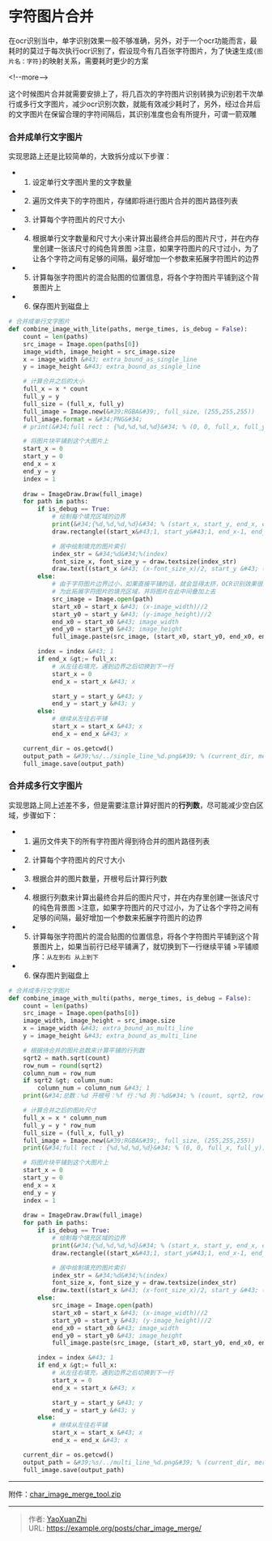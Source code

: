 # 字符图片合并


在ocr识别当中，单字识别效果一般不够准确，另外，对于一个ocr功能而言，最耗时的莫过于每次执行ocr识别了，假设现今有几百张字符图片，为了快速生成`{图片名：字符}`的映射关系，需要耗时更少的方案

&lt;!--more--&gt;

这个时候图片合并就需要安排上了，将几百次的字符图片识别转换为识别若干次单行或多行文字图片，减少ocr识别次数，就能有效减少耗时了，另外，经过合并后的文字图片在保留合理的字符间隔后，其识别准度也会有所提升，可谓一箭双雕


### 合并成单行文字图片
实现思路上还是比较简单的，大致拆分成以下步骤：
 - 1. 设定单行文字图片里的文字数量
 - 2. 遍历文件夹下的字符图片，存储即将进行图片合并的图片路径列表
 - 3. 计算每个字符图片的尺寸大小
 - 4. 根据单行文字数量和尺寸大小来计算出最终合并后的图片尺寸，并在内存里创建一张该尺寸的纯色背景图
     &gt;注意，如果字符图片的尺寸过小，为了让各个字符之间有足够的间隔，最好增加一个参数来拓展字符图片的边界
 - 5. 计算每张字符图片的混合贴图的位置信息，将各个字符图片平铺到这个背景图片上
 - 6. 保存图片到磁盘上

```python
# 合并成单行文字图片
def combine_image_with_lite(paths, merge_times, is_debug = False):
    count = len(paths)
    src_image = Image.open(paths[0])
    image_width, image_height = src_image.size 
    x = image_width &#43; extra_bound_as_single_line
    y = image_height &#43; extra_bound_as_single_line

    # 计算合并之后的大小
    full_x = x * count
    full_y = y
    full_size = (full_x, full_y)
    full_image = Image.new(&#39;RGBA&#39;, full_size, (255,255,255))
    full_image.format = &#34;PNG&#34;
    # print(&#34;full rect : {%d,%d,%d,%d}&#34; % (0, 0, full_x, full_y))

    # 将图片块平铺到这个大图片上
    start_x = 0
    start_y = 0
    end_x = x
    end_y = y
    index = 1
    
    draw = ImageDraw.Draw(full_image)
    for path in paths:
        if is_debug == True:
            # 绘制每个填充区域的边界
            print(&#34;{%d,%d,%d,%d}&#34; % (start_x, start_y, end_x, end_y))
            draw.rectangle((start_x&#43;1, start_y&#43;1, end_x-1, end_y-1), outline = get_random_color())

            # 居中绘制填充的图片索引
            index_str = &#34;%d&#34;%(index)
            font_size_x, font_size_y = draw.textsize(index_str)
            draw.text((start_x &#43; (x-font_size_x)/2, start_y &#43; (y-font_size_y)/2), index_str, fill=&#39;black&#39;)
        else:
            # 由于字符图片边界过小，如果直接平铺的话，就会显得太挤，OCR识别效果很差
            # 为此拓展字符图片的填充区域，并将图片在此中间叠加上去
            src_image = Image.open(path)
            start_x0 = start_x &#43; (x-image_width)//2
            start_y0 = start_y &#43; (y-image_height)//2
            end_x0 = start_x0 &#43; image_width
            end_y0 = start_y0 &#43; image_height
            full_image.paste(src_image, (start_x0, start_y0, end_x0, end_y0), src_image)

        index = index &#43; 1
        if end_x &gt;= full_x:
            # 从左往右填充，遇到边界之后切换到下一行
            start_x = 0
            end_x = start_x &#43; x

            start_y = start_y &#43; y
            end_y = start_y &#43; y
        else:
            # 继续从左往右平铺
            start_x = start_x &#43; x
            end_x = end_x &#43; x

    current_dir = os.getcwd()
    output_path = &#39;%s/../single_line_%d.png&#39; % (current_dir, merge_times)
    full_image.save(output_path)
```

### 合并成多行文字图片
实现思路上同上述差不多，但是需要注意计算好图片的**行列数**，尽可能减少空白区域，步骤如下：
 - 1. 遍历文件夹下的所有字符图片得到待合并的图片路径列表
 - 2. 计算每个字符图片的尺寸大小
 - 3. 根据合并的图片数量，开根号后计算行列数
 - 4. 根据行列数来计算出最终合并后的图片尺寸，并在内存里创建一张该尺寸的纯色背景图
     &gt;注意，如果字符图片的尺寸过小，为了让各个字符之间有足够的间隔，最好增加一个参数来拓展字符图片的边界
 - 5. 计算每张字符图片的混合贴图的位置信息，将各个字符图片平铺到这个背景图片上，如果当前行已经平铺满了，就切换到下一行继续平铺
     &gt;平铺顺序：`从左到右 从上到下`
 - 6. 保存图片到磁盘上

```python
# 合并成多行文字图片
def combine_image_with_multi(paths, merge_times, is_debug = False):
    count = len(paths)
    src_image = Image.open(paths[0])
    image_width, image_height = src_image.size 
    x = image_width &#43; extra_bound_as_multi_line
    y = image_height &#43; extra_bound_as_multi_line

    # 根据待合并的图片总数来计算平铺的行列数
    sqrt2 = math.sqrt(count)
    row_num = round(sqrt2)
    column_num = row_num
    if sqrt2 &gt; column_num:
        column_num = column_num &#43; 1 
    print(&#34;总数：%d 开根号：%f 行：%d 列：%d&#34; % (count, sqrt2, row_num, column_num))

    # 计算合并之后的图片尺寸
    full_x = x * column_num
    full_y = y * row_num
    full_size = (full_x, full_y)
    full_image = Image.new(&#39;RGBA&#39;, full_size, (255,255,255))
    print(&#34;full rect : {%d,%d,%d,%d}&#34; % (0, 0, full_x, full_y))

    # 将图片块平铺到这个大图片上
    start_x = 0
    start_y = 0
    end_x = x
    end_y = y
    index = 1
    
    draw = ImageDraw.Draw(full_image)
    for path in paths:
        if is_debug == True:
            # 绘制每个填充区域的边界
            print(&#34;{%d,%d,%d,%d}&#34; % (start_x, start_y, end_x, end_y))
            draw.rectangle((start_x&#43;1, start_y&#43;1, end_x-1, end_y-1), outline = get_random_color())

            # 居中绘制填充的图片索引
            index_str = &#34;%d&#34;%(index)
            font_size_x, font_size_y = draw.textsize(index_str)
            draw.text((start_x &#43; (x-font_size_x)/2, start_y &#43; (y-font_size_y)/2), index_str, fill=&#39;black&#39;)
        else:
            src_image = Image.open(path)
            start_x0 = start_x &#43; (x-image_width)//2
            start_y0 = start_y &#43; (y-image_height)//2
            end_x0 = start_x0 &#43; image_width
            end_y0 = start_y0 &#43; image_height
            full_image.paste(src_image, (start_x0, start_y0, end_x0, end_y0), src_image)

        index = index &#43; 1
        if end_x &gt;= full_x:
            # 从左往右填充，遇到边界之后切换到下一行
            start_x = 0
            end_x = start_x &#43; x

            start_y = start_y &#43; y
            end_y = start_y &#43; y
        else:
            # 继续从左往右平铺
            start_x = start_x &#43; x
            end_x = end_x &#43; x

    current_dir = os.getcwd()
    output_path = &#39;%s/../multi_line_%d.png&#39; % (current_dir, merge_times)
    full_image.save(output_path)
```

---

附件：[char_image_merge_tool.zip](/assets/2021-04-25/char_image_merge_tool.zip)

---

> 作者: [YaoXuanZhi](https://github.com/YaoXuanZhi)  
> URL: https://example.org/posts/char_image_merge/  

